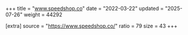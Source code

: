 +++
title = "www.speedshop.co"
date = "2022-03-22"
updated = "2025-07-26"
weight = 44292

[extra]
source = "https://www.speedshop.co/"
ratio = 79
size = 43
+++

